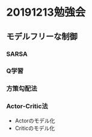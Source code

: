 <!-- slide -->
# 20191213勉強会

<!-- slide -->
## モデルフリーな制御

<!-- slide -->
### SARSA

<!-- slide -->
### Q学習

<!-- slide -->
### 方策勾配法

<!-- slide -->
### Actor-Critic法
* Actorのモデル化
* Criticのモデル化

